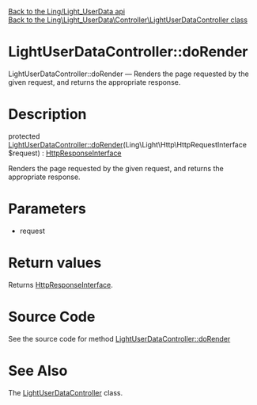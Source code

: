 [Back to the Ling/Light_UserData api](https://github.com/lingtalfi/Light_UserData/blob/master/doc/api/Ling/Light_UserData.md)<br>
[Back to the Ling\Light_UserData\Controller\LightUserDataController class](https://github.com/lingtalfi/Light_UserData/blob/master/doc/api/Ling/Light_UserData/Controller/LightUserDataController.md)


LightUserDataController::doRender
================



LightUserDataController::doRender — Renders the page requested by the given request, and returns the appropriate response.




Description
================


protected [LightUserDataController::doRender](https://github.com/lingtalfi/Light_UserData/blob/master/doc/api/Ling/Light_UserData/Controller/LightUserDataController/doRender.md)(Ling\Light\Http\HttpRequestInterface $request) : [HttpResponseInterface](https://github.com/lingtalfi/Light/blob/master/doc/api/Ling/Light/Http/HttpResponseInterface.md)




Renders the page requested by the given request, and returns the appropriate response.




Parameters
================


- request

    


Return values
================

Returns [HttpResponseInterface](https://github.com/lingtalfi/Light/blob/master/doc/api/Ling/Light/Http/HttpResponseInterface.md).








Source Code
===========
See the source code for method [LightUserDataController::doRender](https://github.com/lingtalfi/Light_UserData/blob/master/Controller/LightUserDataController.php#L28-L158)


See Also
================

The [LightUserDataController](https://github.com/lingtalfi/Light_UserData/blob/master/doc/api/Ling/Light_UserData/Controller/LightUserDataController.md) class.



